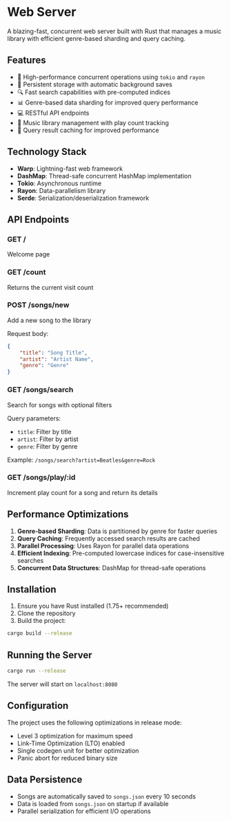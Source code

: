 # Web Server

A blazing-fast, concurrent web server built with Rust that manages a music library with efficient genre-based sharding and query caching.

## Features

- 🚀 High-performance concurrent operations using `tokio` and `rayon`
- 💾 Persistent storage with automatic background saves
- 🔍 Fast search capabilities with pre-computed indices
- 📊 Genre-based data sharding for improved query performance
- 💻 RESTful API endpoints
- 🎵 Music library management with play count tracking
- 📝 Query result caching for improved performance

## Technology Stack

- **Warp**: Lightning-fast web framework
- **DashMap**: Thread-safe concurrent HashMap implementation
- **Tokio**: Asynchronous runtime
- **Rayon**: Data-parallelism library
- **Serde**: Serialization/deserialization framework

## API Endpoints

### GET /
Welcome page

### GET /count
Returns the current visit count

### POST /songs/new
Add a new song to the library

Request body:
```json
{
    "title": "Song Title",
    "artist": "Artist Name",
    "genre": "Genre"
}
```

### GET /songs/search
Search for songs with optional filters

Query parameters:
- `title`: Filter by title
- `artist`: Filter by artist
- `genre`: Filter by genre

Example: `/songs/search?artist=Beatles&genre=Rock`

### GET /songs/play/:id
Increment play count for a song and return its details

## Performance Optimizations

1. **Genre-based Sharding**: Data is partitioned by genre for faster queries
2. **Query Caching**: Frequently accessed search results are cached
3. **Parallel Processing**: Uses Rayon for parallel data operations
4. **Efficient Indexing**: Pre-computed lowercase indices for case-insensitive searches
5. **Concurrent Data Structures**: DashMap for thread-safe operations

## Installation

1. Ensure you have Rust installed (1.75+ recommended)
2. Clone the repository
3. Build the project:
```bash
cargo build --release
```

## Running the Server

```bash
cargo run --release
```

The server will start on `localhost:8080`

## Configuration

The project uses the following optimizations in release mode:
- Level 3 optimization for maximum speed
- Link-Time Optimization (LTO) enabled
- Single codegen unit for better optimization
- Panic abort for reduced binary size

## Data Persistence

- Songs are automatically saved to `songs.json` every 10 seconds
- Data is loaded from `songs.json` on startup if available
- Parallel serialization for efficient I/O operations